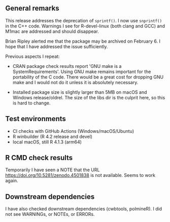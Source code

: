 ## General remarks

This release addresses the deprecation of `sprintf()`. I now use `snprintf()`
in the C++ code. Warnings I see for R-devel-linux (both clang and GCC) and 
M1mac are addressed and should disappear. 

Brian Ripley alerted me that the package may be archived on February 6. I hope 
that I have addressed the issue sufficiently.

Previous aspects I repeat:

- CRAN package check results report 'GNU make is a SystemRequirements'. Using GNU
make remains important for the portability of the C code. There would be a great
cost for dropping GNU make and I would not do it unless it is absolutely
necessary.

- Installed package size is slightly larger than 5MB on macOS and Windows
release/oldrel. The size of the libs dir is the culprit here, so this is hard to
change.


## Test environments

* CI checks with GitHub Actions (Windows/macOS/Ubuntu)
* R winbuilder (R 4.2 release and devel)
* local macOS, still R 4.1.3 (arm64)


## R CMD check results

Temporarily I have seen a NOTE that the URL
https://doi.org/10.5281/zenodo.4501838 is not available. Seems to work again.


## Downstream dependencies

I have also checked downstream dependencies (cwbtools, polmineR). I did not see
WARNINGs, or NOTEs, or ERRORs.
